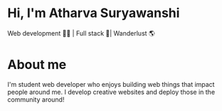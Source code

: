 
# Hi, I'm Atharva Suryawanshi

Web development 👨‍💻 | Full stack 👾| Wanderlust 🌎


# About me
I'm student web developer who enjoys building web things that impact people around me. I develop creative websites and deploy those in the community around!
